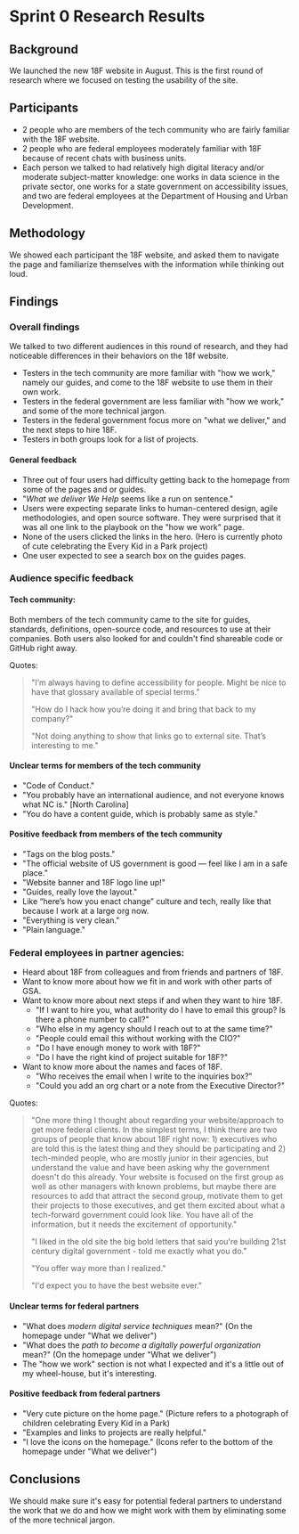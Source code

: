 
# Sprint 0 Research Results

## Background

We launched the new 18F website in August. This is the first round of research where we focused on testing the usability of the site. 

## Participants

* 2 people who are members of the tech community who are fairly familiar with the 18F website.
* 2 people who are federal employees moderately familiar with 18F because of recent chats with business units.
* Each person we talked to had relatively high digital literacy and/or moderate subject-matter knowledge: one works in data science in the private sector, one works for a state government on accessibility issues, and two are federal employees at the Department of Housing and Urban Development.

## Methodology

We showed each participant the 18F website, and asked them to navigate the page and familiarize themselves with the information while thinking out loud.

## Findings

### Overall findings

We talked to two different audiences in this round of research, and they had noticeable differences in their behaviors on the 18f website.

* Testers in the tech community are more familiar with "how we work," namely our guides, and come to the 18F website to use them in their own work.
* Testers in the federal government are less familiar with "how we work," and some of the more technical jargon.
* Testers in the federal government focus more on "what we deliver," and the next steps to hire 18F.
* Testers in both groups look for a list of projects.


#### General feedback

- Three out of four users had difficulty getting back to the homepage from some of the pages and or guides.
- "_What we deliver We Help_ seems like a run on sentence."
- Users were expecting separate links to human-centered design, agile methodologies, and open source software. They were surprised that it was all one link to the playbook on the "how we work" page.
- None of the users clicked the links in the hero. (Hero is currently photo of cute celebrating the Every Kid in a Park project)
- One user expected to see a search box on the guides pages.

### Audience specific feedback

#### Tech community:

Both members of the tech community came to the site for guides, standards, definitions, open-source code, and resources to use at their companies. Both users also looked for and couldn't find shareable code or GitHub right away.

Quotes:

> "I’m always having to define accessibility for people. Might be nice to have that glossary available of special terms."
>
> "How do I hack how you’re doing it and bring that back to my company?"
>
> "Not doing anything to show that links go to external site. That’s interesting to me."


#### Unclear terms for members of the tech community

+ "Code of Conduct."
+ "You probably have an international audience, and not everyone knows what NC is." [North Carolina]
+ "You do have a content guide, which is probably same as style."

#### Positive feedback from members of the tech community

- "Tags on the blog posts."
- "The official website of US government is good — feel like I am in a safe place."
- "Website banner and 18F logo line up!"
- "Guides, really love the layout."
- Like “here’s how you enact change” culture and tech, really like that because I work at a large org now.
- "Everything is very clean."
- "Plain language."

### Federal employees in partner agencies:

- Heard about 18F from colleagues and from friends and partners of 18F.
- Want to know more about how we fit in and work with other parts of GSA.
- Want to know more about next steps if and when they want to hire 18F.
    + "If I want to hire you, what authority do I have to email this group? Is there a phone number to call?"
    + "Who else in my agency should I reach out to at the same time?"
    + "People could email this without working with the CIO?"
    + "Do I have enough money to work with 18F?"
    + "Do I have the right kind of project suitable for 18F?"
- Want to know more about the names and faces of 18F.
    + "Who receives the email when I write to the inquiries box?"
    + "Could you add an org chart or a note from the Executive Director?"

Quotes:

> "One more thing I thought about regarding your website/approach to get more federal clients. In the simplest terms, I think there are two groups of people that know about 18F right now: 1) executives who are told this is the latest thing and they should be participating and 2) tech-minded people, who are mostly junior in their agencies, but understand the value and have been asking why the government doesn't do this already. Your website is focused on the first group as well as other managers with known problems, but maybe there are resources to add that attract the second group, motivate them to get their projects to those executives, and get them excited about what a tech-forward government could look like. You have all of the information, but it needs the excitement of opportunity."
>
> "I liked in the old site the big bold letters that said you're building 21st century digital government - told me exactly what you do."
>
> "You offer way more than I realized."
>
> "I'd expect you to have the best website ever."

#### Unclear terms for federal partners

+ "What does _modern digital service techniques_ mean?" (On the homepage under "What we deliver")
+ "What does the _path to become a digitally powerful organization_ mean?" (On the homepage under "What we deliver")
+ The "how we work" section is not what I expected and it's a little out of my wheel-house, but it's interesting.

#### Positive feedback from federal partners

- "Very cute picture on the home page." (Picture refers to a photograph of children celebrating Every Kid in a Park)
- "Examples and links to projects are really helpful."
- "I love the icons on the homepage." (Icons refer to the bottom of the homepage under "What we deliver")


## Conclusions

We should make sure it's easy for potential federal partners to understand the work that we do and how we might work with them by eliminating some of the more technical jargon.
